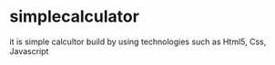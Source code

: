 # simplecalculator
it is simple calcultor build by using technologies such as Html5, Css, Javascript
